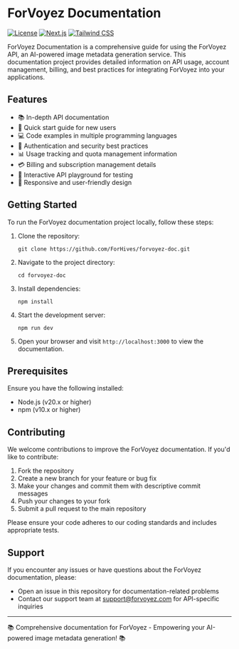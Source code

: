 # ForVoyez Documentation

[![License](https://img.shields.io/badge/license-MIT-blue.svg)](https://opensource.org/licenses/MIT)
[![Next.js](https://img.shields.io/badge/Next.js-14.2.9-black.svg)](https://nextjs.org/)
[![Tailwind CSS](https://img.shields.io/badge/Tailwind%20CSS-3.4.10-38B2AC.svg)](https://tailwindcss.com/)

ForVoyez Documentation is a comprehensive guide for using the ForVoyez API, an AI-powered image metadata generation service. This documentation project provides detailed information on API usage, account management, billing, and best practices for integrating ForVoyez into your applications.

## Features

- 📚 In-depth API documentation
- 🚀 Quick start guide for new users
- 💻 Code examples in multiple programming languages
- 🔐 Authentication and security best practices
- 📊 Usage tracking and quota management information
- 💳 Billing and subscription management details
- 🧪 Interactive API playground for testing
- 🎨 Responsive and user-friendly design

## Getting Started

To run the ForVoyez documentation project locally, follow these steps:

1. Clone the repository:
   ```
   git clone https://github.com/ForHives/forvoyez-doc.git
   ```

2. Navigate to the project directory:
   ```
   cd forvoyez-doc
   ```

3. Install dependencies:
   ```
   npm install
   ```
   
4. Start the development server:
   ```
   npm run dev
   ```

5. Open your browser and visit `http://localhost:3000` to view the documentation.

## Prerequisites

Ensure you have the following installed:

- Node.js (v20.x or higher)
- npm (v10.x or higher)

## Contributing

We welcome contributions to improve the ForVoyez documentation. If you'd like to contribute:

1. Fork the repository
2. Create a new branch for your feature or bug fix
3. Make your changes and commit them with descriptive commit messages
4. Push your changes to your fork
5. Submit a pull request to the main repository

Please ensure your code adheres to our coding standards and includes appropriate tests.

## Support

If you encounter any issues or have questions about the ForVoyez documentation, please:

- Open an issue in this repository for documentation-related problems
- Contact our support team at support@forvoyez.com for API-specific inquiries

---

📚 Comprehensive documentation for ForVoyez - Empowering your AI-powered image metadata generation! 📚